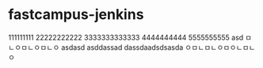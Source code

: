 # fastcampus-jenkins
111111111
22222222222
3333333333333
4444444444
5555555555
asd
ㅁㄴㅇㅁㄴㅇㅁㄴㅇ
asdasd
asddassad
dassdaadsdsasda
ㅇㅁㄴㅁㄴㅇㅁㅇㄴㅁㄴㅇ

